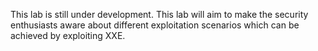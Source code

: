 This lab is still under development. This lab will aim to make the security enthusiasts aware about different exploitation scenarios which can be achieved by exploiting XXE.
